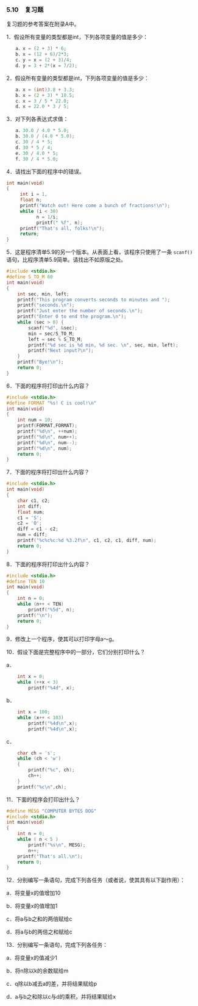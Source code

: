 ### 5.10　复习题

复习题的参考答案在附录A中。

1．假设所有变量的类型都是int，下列各项变量的值是多少：

```c
　　a．x = (2 + 3) * 6;
　　b．x = (12 + 6)/2*3;
　　c．y = x = (2 + 3)/4;
　　d．y = 3 + 2*(x = 7/2);
```

2．假设所有变量的类型都是int，下列各项变量的值是多少：

```c
　　a．x = (int)3.8 + 3.3;
　　b．x = (2 + 3) * 10.5;
　　c．x = 3 / 5 * 22.0;
　　d．x = 22.0 * 3 / 5;
```

3．对下列各表达式求值：

```c
　　a．30.0 / 4.0 * 5.0;
　　b．30.0 / (4.0 * 5.0);
　　c．30 / 4 * 5;
　　d．30 * 5 / 4;
　　e．30 / 4.0 * 5;
　　f．30 / 4 * 5.0;
```

4．请找出下面的程序中的错误。

```c
int main(void)
{
     int i = 1,
     float n;
     printf("Watch out! Here come a bunch of fractions!\n");
     while (i < 30)
           n = 1/i;
           printf(" %f", n);
     printf("That's all, folks!\n");
     return;
}
```

5．这是程序清单5.9的另一个版本。从表面上看，该程序只使用了一条 `scanf()` 语句，比程序清单5.9简单。请找出不如原版之处。

```c
#include <stdio.h>
#define S_TO_M 60
int main(void)
{
    int sec, min, left;
    printf("This program converts seconds to minutes and ");
    printf("seconds.\n");
    printf("Just enter the number of seconds.\n");
    printf("Enter 0 to end the program.\n");
    while (sec > 0) {
        scanf("%d", &sec);
        min = sec/S_TO_M;
        left = sec % S_TO_M;
        printf("%d sec is %d min, %d sec. \n", sec, min, left);
        printf("Next input?\n");
    }
    printf("Bye!\n");
    return 0;
}
```

6．下面的程序将打印出什么内容？

```c
#include <stdio.h>
#define FORMAT "%s! C is cool!\n"
int main(void)
{
    int num = 10;
    printf(FORMAT,FORMAT);
    printf("%d\n", ++num);
    printf("%d\n", num++);
    printf("%d\n", num--);
    printf("%d\n", num);
    return 0;
}
```

7．下面的程序将打印出什么内容？

```c
#include <stdio.h>
int main(void)
{
    char c1, c2;
    int diff;
    float num;
    c1 = 'S';
    c2 = 'O';
    diff = c1 - c2;
    num = diff;
    printf("%c%c%c:%d %3.2f\n", c1, c2, c1, diff, num);
    return 0;
}
```

8．下面的程序将打印出什么内容？

```c
#include <stdio.h>
#define TEN 10
int main(void)
{
    int n = 0;
    while (n++ < TEN)
        printf("%5d", n);
    printf("\n");
    return 0;
}
```

9．修改上一个程序，使其可以打印字母a～g。

10．假设下面是完整程序中的一部分，它们分别打印什么？

a．

```c
    int x = 0;
    while (++x < 3)
        printf("%4d", x);
```

b．

```c
    int x = 100;
    while (x++ < 103)
        printf("%4d\n",x);
        printf("%4d\n",x);
```

c．

```c
    char ch = 's';
    while (ch < 'w')
    {
        printf("%c", ch);
        ch++;
    }
    printf("%c\n",ch);
```

11．下面的程序会打印出什么？

```c
#define MESG "COMPUTER BYTES DOG"
#include <stdio.h>
int main(void)
{
    int n = 0;
    while ( n < 5 )
        printf("%s\n", MESG);
        n++;
    printf("That's all.\n");
    return 0;
}
```

12．分别编写一条语句，完成下列各任务（或者说，使其具有以下副作用）：

a．将变量x的值增加10

b．将变量x的值增加1

c．将a与b之和的两倍赋给c

d．将a与b的两倍之和赋给c

13．分别编写一条语句，完成下列各任务：

a．将变量x的值减少1

b．将n除以k的余数赋给m

c．q除以b减去a的差，并将结果赋给p

d．a与b之和除以c与d的乘积，并将结果赋给x

